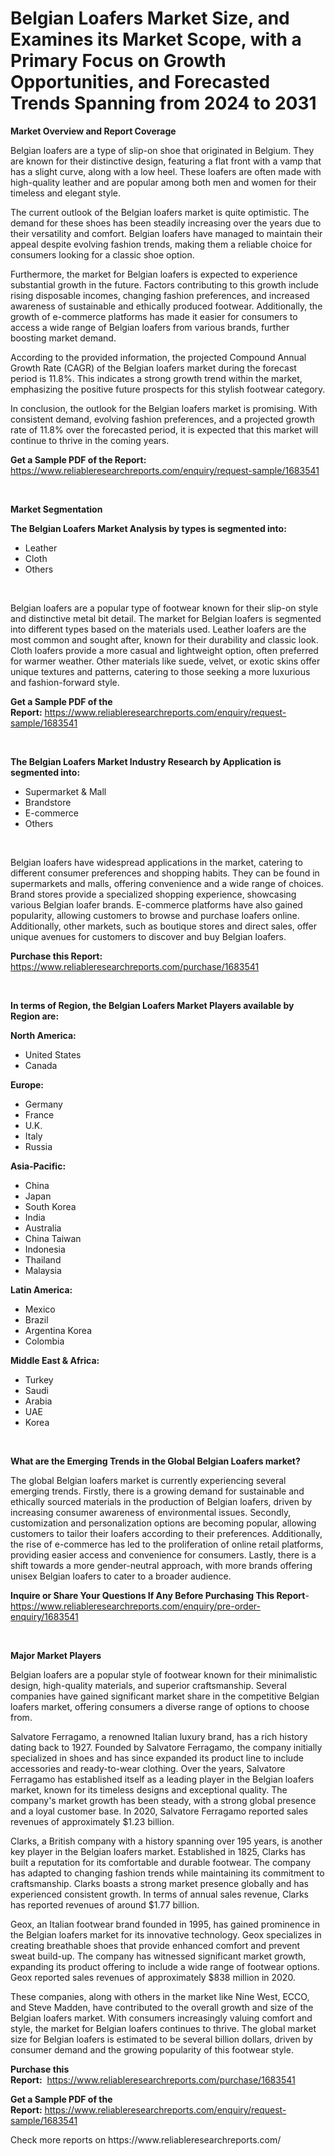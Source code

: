 <p><h1>Belgian Loafers Market Size, and Examines its Market Scope, with a Primary Focus on Growth Opportunities, and Forecasted Trends Spanning from 2024 to 2031</h1></p><p><strong>Market Overview and Report Coverage</strong></p>
<p><p>Belgian loafers are a type of slip-on shoe that originated in Belgium. They are known for their distinctive design, featuring a flat front with a vamp that has a slight curve, along with a low heel. These loafers are often made with high-quality leather and are popular among both men and women for their timeless and elegant style.</p><p>The current outlook of the Belgian loafers market is quite optimistic. The demand for these shoes has been steadily increasing over the years due to their versatility and comfort. Belgian loafers have managed to maintain their appeal despite evolving fashion trends, making them a reliable choice for consumers looking for a classic shoe option.</p><p>Furthermore, the market for Belgian loafers is expected to experience substantial growth in the future. Factors contributing to this growth include rising disposable incomes, changing fashion preferences, and increased awareness of sustainable and ethically produced footwear. Additionally, the growth of e-commerce platforms has made it easier for consumers to access a wide range of Belgian loafers from various brands, further boosting market demand.</p><p>According to the provided information, the projected Compound Annual Growth Rate (CAGR) of the Belgian loafers market during the forecast period is 11.8%. This indicates a strong growth trend within the market, emphasizing the positive future prospects for this stylish footwear category.</p><p>In conclusion, the outlook for the Belgian loafers market is promising. With consistent demand, evolving fashion preferences, and a projected growth rate of 11.8% over the forecasted period, it is expected that this market will continue to thrive in the coming years.</p></p>
<p><strong>Get a Sample PDF of the Report:</strong> <a href="https://www.reliableresearchreports.com/enquiry/request-sample/1683541">https://www.reliableresearchreports.com/enquiry/request-sample/1683541</a></p>
<p>&nbsp;</p>
<p><strong>Market Segmentation</strong></p>
<p><strong>The Belgian Loafers Market Analysis by types is segmented into:</strong></p>
<p><ul><li>Leather</li><li>Cloth</li><li>Others</li></ul></p>
<p>&nbsp;</p>
<p><p>Belgian loafers are a popular type of footwear known for their slip-on style and distinctive metal bit detail. The market for Belgian loafers is segmented into different types based on the materials used. Leather loafers are the most common and sought after, known for their durability and classic look. Cloth loafers provide a more casual and lightweight option, often preferred for warmer weather. Other materials like suede, velvet, or exotic skins offer unique textures and patterns, catering to those seeking a more luxurious and fashion-forward style.</p></p>
<p><strong>Get a Sample PDF of the Report:</strong>&nbsp;<a href="https://www.reliableresearchreports.com/enquiry/request-sample/1683541">https://www.reliableresearchreports.com/enquiry/request-sample/1683541</a></p>
<p>&nbsp;</p>
<p><strong>The Belgian Loafers Market Industry Research by Application is segmented into:</strong></p>
<p><ul><li>Supermarket & Mall</li><li>Brandstore</li><li>E-commerce</li><li>Others</li></ul></p>
<p>&nbsp;</p>
<p><p>Belgian loafers have widespread applications in the market, catering to different consumer preferences and shopping habits. They can be found in supermarkets and malls, offering convenience and a wide range of choices. Brand stores provide a specialized shopping experience, showcasing various Belgian loafer brands. E-commerce platforms have also gained popularity, allowing customers to browse and purchase loafers online. Additionally, other markets, such as boutique stores and direct sales, offer unique avenues for customers to discover and buy Belgian loafers.</p></p>
<p><strong>Purchase this Report:</strong>&nbsp; <a href="https://www.reliableresearchreports.com/purchase/1683541">https://www.reliableresearchreports.com/purchase/1683541</a></p>
<p>&nbsp;</p>
<p><strong>In terms of Region, the Belgian Loafers Market Players available by Region are:</strong></p>
<p>
    <p> <strong> North America: </strong>
        <ul>
            <li>United States</li>
            <li>Canada</li>
        </ul>
        </p> 
    <p> <strong> Europe: </strong>
        <ul>
            <li>Germany</li>
            <li>France</li>
            <li>U.K.</li>
            <li>Italy</li>
            <li>Russia</li>
        </ul>
        </p> 
    <p> <strong> Asia-Pacific: </strong>
        <ul>
            <li>China</li>
            <li>Japan</li>
            <li>South Korea</li>
            <li>India</li>
            <li>Australia</li>
            <li>China Taiwan</li>
            <li>Indonesia</li>
            <li>Thailand</li>
            <li>Malaysia</li>
        </ul>
        </p> 
    <p> <strong> Latin America: </strong>
        <ul>
            <li>Mexico</li>
            <li>Brazil</li>
            <li>Argentina Korea</li>
            <li>Colombia</li>
        </ul>
        </p> 
    <p> <strong> Middle East & Africa: </strong>
        <ul>
            <li>Turkey</li>
            <li>Saudi</li>
            <li>Arabia</li>
            <li>UAE</li>
            <li>Korea</li>
        </ul>
    </p>
    </p>
<p>&nbsp;</p>
<p><strong>What are the Emerging Trends in the Global Belgian Loafers market?</strong></p>
<p><p>The global Belgian loafers market is currently experiencing several emerging trends. Firstly, there is a growing demand for sustainable and ethically sourced materials in the production of Belgian loafers, driven by increasing consumer awareness of environmental issues. Secondly, customization and personalization options are becoming popular, allowing customers to tailor their loafers according to their preferences. Additionally, the rise of e-commerce has led to the proliferation of online retail platforms, providing easier access and convenience for consumers. Lastly, there is a shift towards a more gender-neutral approach, with more brands offering unisex Belgian loafers to cater to a broader audience.</p></p>
<p><strong>Inquire or Share Your Questions If Any Before Purchasing This Report</strong>- <a href="https://www.reliableresearchreports.com/enquiry/pre-order-enquiry/1683541">https://www.reliableresearchreports.com/enquiry/pre-order-enquiry/1683541</a></p>
<p>&nbsp;</p>
<p><strong>Major Market Players</strong></p>
<p><p>Belgian loafers are a popular style of footwear known for their minimalistic design, high-quality materials, and superior craftsmanship. Several companies have gained significant market share in the competitive Belgian loafers market, offering consumers a diverse range of options to choose from.</p><p>Salvatore Ferragamo, a renowned Italian luxury brand, has a rich history dating back to 1927. Founded by Salvatore Ferragamo, the company initially specialized in shoes and has since expanded its product line to include accessories and ready-to-wear clothing. Over the years, Salvatore Ferragamo has established itself as a leading player in the Belgian loafers market, known for its timeless designs and exceptional quality. The company's market growth has been steady, with a strong global presence and a loyal customer base. In 2020, Salvatore Ferragamo reported sales revenues of approximately $1.23 billion.</p><p>Clarks, a British company with a history spanning over 195 years, is another key player in the Belgian loafers market. Established in 1825, Clarks has built a reputation for its comfortable and durable footwear. The company has adapted to changing fashion trends while maintaining its commitment to craftsmanship. Clarks boasts a strong market presence globally and has experienced consistent growth. In terms of annual sales revenue, Clarks has reported revenues of around $1.77 billion.</p><p>Geox, an Italian footwear brand founded in 1995, has gained prominence in the Belgian loafers market for its innovative technology. Geox specializes in creating breathable shoes that provide enhanced comfort and prevent sweat build-up. The company has witnessed significant market growth, expanding its product offering to include a wide range of footwear options. Geox reported sales revenues of approximately $838 million in 2020.</p><p>These companies, along with others in the market like Nine West, ECCO, and Steve Madden, have contributed to the overall growth and size of the Belgian loafers market. With consumers increasingly valuing comfort and style, the market for Belgian loafers continues to thrive. The global market size for Belgian loafers is estimated to be several billion dollars, driven by consumer demand and the growing popularity of this footwear style.</p></p>
<p><strong>Purchase this Report:</strong>&nbsp;&nbsp;<a href="https://www.reliableresearchreports.com/purchase/1683541">https://www.reliableresearchreports.com/purchase/1683541</a></p>
<p></p>
<p><strong>Get a Sample PDF of the Report:</strong>&nbsp;<a href="https://www.reliableresearchreports.com/enquiry/request-sample/1683541">https://www.reliableresearchreports.com/enquiry/request-sample/1683541</a></p>
<p>Check more reports on https://www.reliableresearchreports.com/</p>